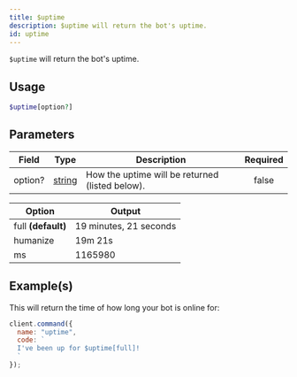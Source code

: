 ```yaml
---
title: $uptime
description: $uptime will return the bot's uptime.
id: uptime
---
```


`$uptime` will return the bot's uptime.

## Usage

```php
$uptime[option?]
```

## Parameters

| Field   | Type                                                                                              | Description                                     | Required |
| ------- | ------------------------------------------------------------------------------------------------- | ----------------------------------------------- | :------: |
| option? | [string](https://developer.mozilla.org/en-US/docs/Web/JavaScript/Reference/Global_Objects/String) | How the uptime will be returned (listed below). |  false   |

| Option             | Output                 |
| ------------------ | ---------------------- |
| full **(default)** | 19 minutes, 21 seconds |
| humanize           | 19m 21s                |
| ms                 | 1165980                |

## Example(s)

This will return the time of how long your bot is online for:

```javascript
client.command({
  name: "uptime",
  code: `
  I've been up for $uptime[full]!
  `
});
```
